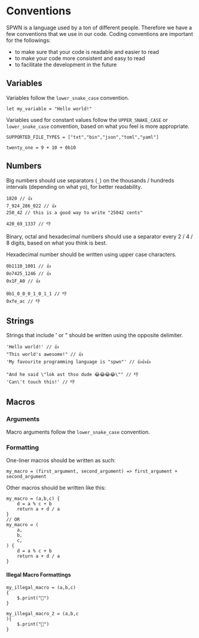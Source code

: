 # Conventions

SPWN is a language used by a ton of different people. Therefore we have a few conventions that we use in our code.
Coding conventions are important for the followings:

- to make sure that your code is readable and easier to read
- to make your code more consistent and easy to read
- to facilitate the development in the future

## Variables

Variables follow the `lower_snake_case` convention.

```spwn
let my_variable = "Hello world!"
```

Variables used for constant values follow the `UPPER_SNAKE_CASE` or `lower_snake_case` convention, based on what you feel is more appropriate.

```spwn
SUPPORTED_FILE_TYPES = ["txt","bin","json","toml","yaml"]

twenty_one = 9 + 10 + 0b10
```

## Numbers

Big numbers should use separators (`_`) on the thousands / hundreds intervals (depending on what yo), for better readability.

```spwn
1820 // 👍
7_924_286_022 // 👍
250_42 // this is a good way to write "25042 cents"

420_69_1337 // 👎
```

Binary, octal and hexadecimal numbers should use a separator every 2 / 4 / 8 digits, based on what you think is best.

Hexadecimal number should be written using upper case characters.

```spwn
0b1110_1001 // 👍
0o7425_1246 // 👍
0x1F_A0 // 👍

0b1_0_0_0_1_0_1_1 // 👎
0xfe_ac // 👎
```

## Strings

Strings that include ' or " should be written using the opposite delimiter.

```spwn
'Hello world!' // 👍
"This world's awesome!" // 👍
'My favourite programming language is "spwn"' // 👍👍👍

"And he said \"lok ast thso dude 😂😂😂😂\"" // 👎
'Can\'t touch this!' // 👎
```

## Macros

### Arguments

Macro arguments follow the `lower_snake_case` convention.

### Formatting

One-liner macros should be written as such:

```spwn
my_macro = (first_argument, second_argument) => first_argument + second_argument
```

Other macros should be written like this:

```spwn
my_macro = (a,b,c) {
    d = a % c + b
    return a + d / a
}
// OR
my_macro = (
    a,
    b,
    c,
) {
    d = a % c + b
    return a + d / a
}
```

#### Illegal Macro Formattings

```spwn
my_illegal_macro = (a,b,c)
{
    $.print("🤮")
}

my_illegal_macro_2 = (a,b,c
){
    $.print("🤢")
}
```
